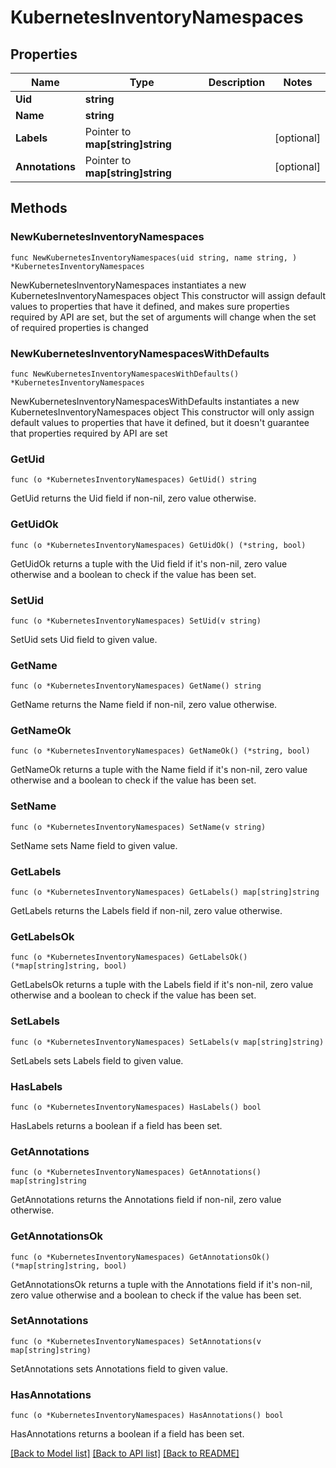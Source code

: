 # KubernetesInventoryNamespaces

## Properties

Name | Type | Description | Notes
------------ | ------------- | ------------- | -------------
**Uid** | **string** |  | 
**Name** | **string** |  | 
**Labels** | Pointer to **map[string]string** |  | [optional] 
**Annotations** | Pointer to **map[string]string** |  | [optional] 

## Methods

### NewKubernetesInventoryNamespaces

`func NewKubernetesInventoryNamespaces(uid string, name string, ) *KubernetesInventoryNamespaces`

NewKubernetesInventoryNamespaces instantiates a new KubernetesInventoryNamespaces object
This constructor will assign default values to properties that have it defined,
and makes sure properties required by API are set, but the set of arguments
will change when the set of required properties is changed

### NewKubernetesInventoryNamespacesWithDefaults

`func NewKubernetesInventoryNamespacesWithDefaults() *KubernetesInventoryNamespaces`

NewKubernetesInventoryNamespacesWithDefaults instantiates a new KubernetesInventoryNamespaces object
This constructor will only assign default values to properties that have it defined,
but it doesn't guarantee that properties required by API are set

### GetUid

`func (o *KubernetesInventoryNamespaces) GetUid() string`

GetUid returns the Uid field if non-nil, zero value otherwise.

### GetUidOk

`func (o *KubernetesInventoryNamespaces) GetUidOk() (*string, bool)`

GetUidOk returns a tuple with the Uid field if it's non-nil, zero value otherwise
and a boolean to check if the value has been set.

### SetUid

`func (o *KubernetesInventoryNamespaces) SetUid(v string)`

SetUid sets Uid field to given value.


### GetName

`func (o *KubernetesInventoryNamespaces) GetName() string`

GetName returns the Name field if non-nil, zero value otherwise.

### GetNameOk

`func (o *KubernetesInventoryNamespaces) GetNameOk() (*string, bool)`

GetNameOk returns a tuple with the Name field if it's non-nil, zero value otherwise
and a boolean to check if the value has been set.

### SetName

`func (o *KubernetesInventoryNamespaces) SetName(v string)`

SetName sets Name field to given value.


### GetLabels

`func (o *KubernetesInventoryNamespaces) GetLabels() map[string]string`

GetLabels returns the Labels field if non-nil, zero value otherwise.

### GetLabelsOk

`func (o *KubernetesInventoryNamespaces) GetLabelsOk() (*map[string]string, bool)`

GetLabelsOk returns a tuple with the Labels field if it's non-nil, zero value otherwise
and a boolean to check if the value has been set.

### SetLabels

`func (o *KubernetesInventoryNamespaces) SetLabels(v map[string]string)`

SetLabels sets Labels field to given value.

### HasLabels

`func (o *KubernetesInventoryNamespaces) HasLabels() bool`

HasLabels returns a boolean if a field has been set.

### GetAnnotations

`func (o *KubernetesInventoryNamespaces) GetAnnotations() map[string]string`

GetAnnotations returns the Annotations field if non-nil, zero value otherwise.

### GetAnnotationsOk

`func (o *KubernetesInventoryNamespaces) GetAnnotationsOk() (*map[string]string, bool)`

GetAnnotationsOk returns a tuple with the Annotations field if it's non-nil, zero value otherwise
and a boolean to check if the value has been set.

### SetAnnotations

`func (o *KubernetesInventoryNamespaces) SetAnnotations(v map[string]string)`

SetAnnotations sets Annotations field to given value.

### HasAnnotations

`func (o *KubernetesInventoryNamespaces) HasAnnotations() bool`

HasAnnotations returns a boolean if a field has been set.


[[Back to Model list]](../README.md#documentation-for-models) [[Back to API list]](../README.md#documentation-for-api-endpoints) [[Back to README]](../README.md)


